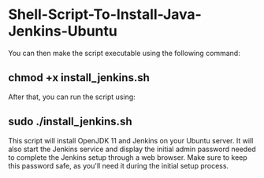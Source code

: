 # Shell-Script-To-Install-Java-Jenkins-Ubuntu


You can then make the script executable using the following command:

## chmod +x install_jenkins.sh


After that, you can run the script using:

## sudo ./install_jenkins.sh


This script will install OpenJDK 11 and Jenkins on your Ubuntu server. It will also start the Jenkins service and display the initial admin password needed to complete the Jenkins setup through a web browser. Make sure to keep this password safe, as you'll need it during the initial setup process.
